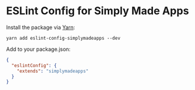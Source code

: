 # ESLint Config for Simply Made Apps

Install the package via [Yarn](https://yarnpkg.com):

```
yarn add eslint-config-simplymadeapps --dev
```

Add to your package.json:

```json
{
  "eslintConfig": {
    "extends": "simplymadeapps"
  }
}
```
